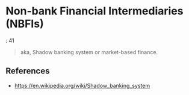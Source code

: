 # Non-bank Financial Intermediaries (NBFIs)

: 41

> aka, Shadow banking system or market-based finance.
> 

## References

- https://en.wikipedia.org/wiki/Shadow_banking_system
